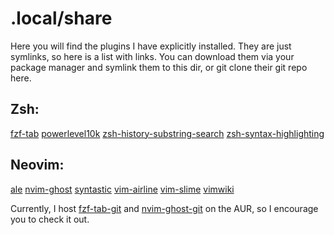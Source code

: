 # .local/share

Here you will find the plugins I have explicitly installed. They are just symlinks, so here is a list with links. You can download them via your package manager and symlink them to this dir, or git clone their git repo here.

## Zsh:
[fzf-tab](https://github.com/Aloxaf/fzf-tab)
[powerlevel10k](https://github.com/romkatv/powerlevel10k)
[zsh-history-substring-search](https://github.com/zsh-users/zsh-history-substring-search)
[zsh-syntax-highlighting](https://github.com/zsh-users/zsh-syntax-highlighting)

## Neovim:
[ale](https://github.com/dense-analysis/ale)
[nvim-ghost](https://github.com/subnut/nvim-ghost.nvim)
[syntastic](https://github.com/vim-syntastic/syntastic)
[vim-airline](https://github.com/vim-airline/vim-airline)
[vim-slime](https://github.com/jpalardy/vim-slime)
[vimwiki](https://github.com/vimwiki/vimwiki)

Currently, I host [fzf-tab-git](https://aur.archlinux.org/packages/fzf-tab-git/) and [nvim-ghost-git](https://aur.archlinux.org/packages/nvim-ghost-git/) on the AUR, so I encourage you to check it out.
